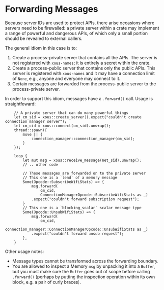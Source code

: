# Forwarding Messages

Because server IDs are used to protect APIs, there arise occasions where
servers need to be firewalled: a private server within a crate may implement
a range of powerful and dangerous APIs, of which only a small portion should
be revealed to external callers.

The general idiom in this case is to:

1. Create a process-private server that contains all the APIs. The server is not registered with `xous-names`; it is entirely a secret within the crate.
2. Create a process-public server that contains only the public APIs. This server is registered with `xous-names` and it may have a connection limit of `None`, e.g., anyone and everyone may connect to it.
3. Certain messages are forwarded from the process-public server to the process-private server.

In order to support this idiom, messages have a `.forward()` call. Usage is straightfoward:

```rust,noplayground,ignore
    // A private server that can do many powerful things
    let cm_sid = xous::create_server().expect("couldn't create connection manager server");
    let cm_cid = xous::connect(cm_sid).unwrap();
    thread::spawn({
        move || {
            connection_manager::connection_manager(cm_sid);
        }
    });

    loop {
        let mut msg = xous::receive_message(net_sid).unwrap();
        // .. other code

        // These messages are forwarded on to the private server
        // This one is a `lend` of a memory message
        Some(Opcode::SubscribeWifiStats) => {
            msg.forward(
                cm_cid,
                ConnectionManagerOpcode::SubscribeWifiStats as _)
            .expect("couldn't forward subscription request");
        }
        // This one is a `blocking_scalar` scalar message type
        Some(Opcode::UnsubWifiStats) => {
            msg.forward(
                cm_cid,
                connection_manager::ConnectionManagerOpcode::UnsubWifiStats as _)
            .expect("couldn't forward unsub request");
        },
    }
```

Other usage notes:
- Message types cannot be transformed across the forwarding boundary.
- You are allowed to inspect a Memory `msg` by unpacking it into a `Buffer`, but you must make sure the `Buffer` goes out of scope before calling `.forward()` (perhaps by putting the inspection operation within its own block, e.g. a pair of curly braces).


